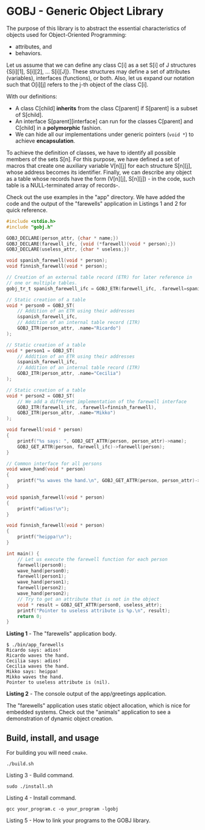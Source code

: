 # GOBJ - Generic Object Library

The purpose of this library is to abstract the essential characteristics of objects used for Object-Oriented Programming:

- attributes, and
- behaviors.

Let us assume that we can define any class C[i] as a set S[i] of J structures {S[i][1], S[i][2], ... S[i][J]}. These structures may define a set of attributes (variables), interfaces (functions), or both. Also, let us expand our notation such that O[i][j] refers to the j-th object of the class C[i].

With our definitions:

- A class C[child] **inherits** from the class C[parent] if S[parent] is a subset of S[child].
- An interface S[parent][interface] can run for the classes C[parent] and C[child] in a **polymorphic** fashion.
- We can hide all our implementations under generic pointers (`void *`) to achieve **encapsulation**.

To achieve the definition of classes, we have to identify all possible members of the sets S[n]. For this purpose, we have defined a set of macros that create one auxiliary variable V[n][j] for each structure S[n][j], whose address becomes its identifier. Finally, we can describe any object as a table whose records have the form (V[n][j], S[n][j]) - in the code, such table is a NULL-terminated array of records-.

Check out the use examples in the "app" directory. We have added the code and the output of the "farewells" application in Listings 1 and 2 for quick reference.

```c
#include <stdio.h>
#include "gobj.h"

GOBJ_DECLARE(person_attr, {char * name;})
GOBJ_DECLARE(farewell_ifc, {void (*farewell)(void * person);})
GOBJ_DECLARE(useless_attr, {char * useless;})

void spanish_farewell(void * person);
void finnish_farewell(void * person);

// Creation of an external table record (ETR) for later reference in
// one or multiple tables.
gobj_tr_t spanish_farewell_ifc = GOBJ_ETR(farewell_ifc, .farewell=spanish_farewell);

// Static creation of a table
void * person0 = GOBJ_ST(
    // Addition of an ETR using their addresses
    &spanish_farewell_ifc,
    // Addition of an internal table record (ITR)
    GOBJ_ITR(person_attr, .name="Ricardo")
);

// Static creation of a table
void * person1 = GOBJ_ST(
    // Addition of an ETR using their addresses
    &spanish_farewell_ifc,
    // Addition of an internal table record (ITR)
    GOBJ_ITR(person_attr, .name="Cecilia")
);

// Static creation of a table
void * person2 = GOBJ_ST(
    // We add a different implementation of the farewell interface
    GOBJ_ITR(farewell_ifc, .farewell=finnish_farewell),
    GOBJ_ITR(person_attr, .name="Mikko")
);

void farewell(void * person)
{
    printf("%s says: ", GOBJ_GET_ATTR(person, person_attr)->name);
    GOBJ_GET_ATTR(person, farewell_ifc)->farewell(person);
}

// Common interface for all persons
void wave_hand(void * person)
{
    printf("%s waves the hand.\n", GOBJ_GET_ATTR(person, person_attr)->name);
}

void spanish_farewell(void * person)
{
    printf("adios!\n");
}

void finnish_farewell(void * person)
{
    printf("heippa!\n");
}

int main() {
    // Let us execute the farewell function for each person
    farewell(person0);
    wave_hand(person0);
    farewell(person1);
    wave_hand(person1);
    farewell(person2);
    wave_hand(person2);
    // Try to get an attribute that is not in the object
    void * result = GOBJ_GET_ATTR(person0, useless_attr);
    printf("Pointer to useless attribute is %p.\n", result);
    return 0;
}
```

**Listing 1** - The "farewells" application body.

```shell
$ ./bin/app_farewells 
Ricardo says: adios!
Ricardo waves the hand.
Cecilia says: adios!
Cecilia waves the hand.
Mikko says: heippa!
Mikko waves the hand.
Pointer to useless attribute is (nil).
```

**Listing 2** - The console output of the app/greetings application.

The "farewells" application uses static object allocation, which is nice for embedded systems. Check out the "animals" application to see a demonstration of dynamic object creation.

## Build, install, and usage

For building you will need `cmake`. 

```shell
./build.sh
```

Listing 3 - Build command.

```shell
sudo ./install.sh
```

Listing 4 - Install command.

```shell
gcc your_program.c -o your_program -lgobj
```

Listing 5 - How to link your programs to the GOBJ library.
